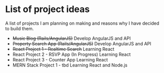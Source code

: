 # List of project ideas

A list of projects I am planning on making and reasons why I have decided to build them.

* ~~Music Blog (Rails/AngularJS)~~
  Develop AngularJS and API 
* ~~Property Search App (Rails/AngularJS)~~
  Develop AngularJS and API   
* ~~React Project 1 - Realtime Search~~
  Learning React
* React Project 2 - RSVP App (In Progress)
  Learning React
* React Project 3 - Counter App
  Learning React
* MERN Stack Project 1 - tbd
  Learning React and Node.js

